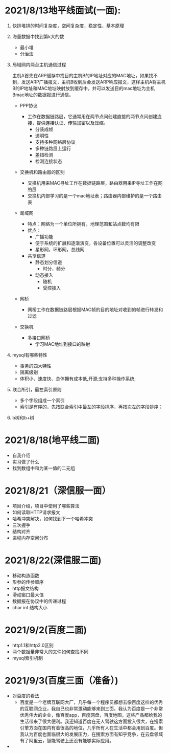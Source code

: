 # 2021/8/13地平线面试(一面):

1. 快排堆排的时间复杂度，空间复杂度，稳定性，基本原理

2. 海量数据中找到第k大的数

   * 最小堆
   * 分治法

3. 局域网内两台主机通信过程

   主机A首先在ARP缓存中找目的主机B的IP地址对应的MAC地址，如果找不到，发送ARP广播报文，主机B收到后会发送ARP响应报文，这样主机A将主机B的IP地址和MAC地址映射放到缓存中，并可以发送目的mac地址为主机Bmac地址的数据报进行通信。

   * PPP协议
     * 工作在数据链路层，它通常用在两节点间创建直接的两节点间创建连接，提供连接认证、传输加密以及压缩。
       * 分装成帧
       * 透明性
       * 支持多种网络层协议
       * 多种链路层上运行
       * 差错检测
       * 检测连接状态

   * 交换机和路由器的区别
     * 交换机用来MAC寻址工作在数据链路层，路由器用来IP寻址工作在网络层
     * 交换机内部学习的是一个mac地址表；路由器内部维护的是一个路由表
   * 局域网
     * 特点：网络为一个单位所拥有，地理范围和站点数均有限
     * 优点：
       * 广播功能
       * 便于系统的扩展和逐渐演变，各设备位置可以灵活的调整改变
       * 星形网，环形网，总线网
     * 共享信道
       * 静态划分信道
         * 时分，频分
       * 动态接入
         * 随机
         * 受控接入
   * 网桥
     * 网桥工作在数据链路层根据MAC帧的目的地址对收到的帧进行转发和过滤

   * 交换机

     * 多接口网桥
       * 学习MAC地址到接口的映射

     

4. mysql有哪些特性

   * 事务的四大特性
   * 隔离级别
   * 体积小、速度快、总体拥有成本低,开源;支持多种操作系统;

5. 联合所引，最左索引原则

   * 多个字段组成一个索引
   * 索引是有序的，先按联合索引中最左的字段排序，再按次左的字段排序；

6. b树和b+树

# 2021/8/18(地平线二面)

* 自我介绍
* 实习做了什么
* 找到数组中和为某一值的二元组

# 2021/8/21（深信服一面）

* 项目介绍，项目中使用了哪些算法
* 如何读取HTTP请求报文
* 哈希冲突解决，如何找到下一个哈希冲突
* 三次握手
* 结构对齐
* 进程内存空间分布

# 2021/8/22(深信服二面)

* 移动构造函数
* 形参的传参顺序
* http报文结构
* 滑动窗口最大值
* 数据报在协议中的传递过程
* char int 结构大小

# 2021/9/2(百度二面)

* http1.1和http2.0区别
* 两个数据量非常大的文件如何查找不同
* mysql索引机制

# 2021/9/3(百度三面（准备）)

* 对百度的看法
  * 百度是一个老牌互联网大厂，几乎每一个程序员都想去像百度这样的优秀的互联网企业，我自己也非常激动能够来到三面。我认为百度是一个非常优秀伟大的企业，像百度app，百度网盘，百度地图，这些产品都给我的生活带来了很大便利。我还知道百度在无人驾驶这方面投入很大，在搜索引擎方面在国内有着很高的地位，几乎所有人在生活中都会用到百度。但我认为百度也面临很大的发展压力，在搜索方面有知乎竞争，在云盘领域有了阿里云，智能驾驶上还没有能够实际应用。
* 
